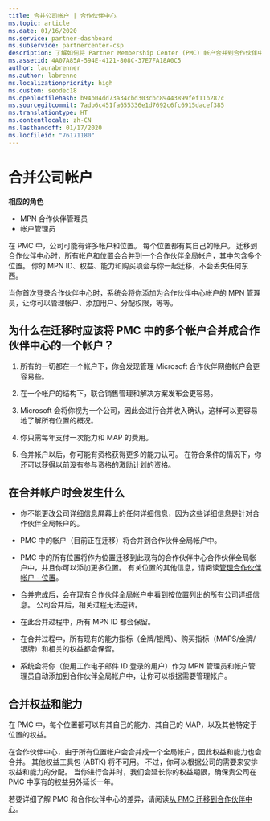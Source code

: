 ```yaml
---
title: 合并公司帐户 | 合作伙伴中心
ms.topic: article
ms.date: 01/16/2020
ms.service: partner-dashboard
ms.subservice: partnercenter-csp
description: 了解如何将 Partner Membership Center (PMC) 帐户合并到合作伙伴中心的一个帐户中。 这是从 PMC 迁移到合作伙伴中心时可执行的操作。
ms.assetid: 4A07A85A-594E-4121-808C-37E7FA18A0C5
author: laurabrenner
ms.author: labrenne
ms.localizationpriority: high
ms.custom: seodec18
ms.openlocfilehash: b94b04dd73a34cbd303cbc89443899fef11b287c
ms.sourcegitcommit: 7adb6c451fa655336e1d7692c6fc6915dacef385
ms.translationtype: HT
ms.contentlocale: zh-CN
ms.lasthandoff: 01/17/2020
ms.locfileid: "76171180"
---
```

# <a name="consolidate-your-company-accounts"></a>合并公司帐户

**相应的角色**

- MPN 合作伙伴管理员
- 帐户管理员

在 PMC 中，公司可能有许多帐户和位置。 每个位置都有其自己的帐户。 迁移到合作伙伴中心时，所有帐户和位置会合并到一个合作伙伴全局帐户，其中包含多个位置。 你的 MPN ID、权益、能力和购买项会与你一起迁移，不会丢失任何东西。 

当你首次登录合作伙伴中心时，系统会将你添加为合作伙伴中心帐户的 MPN 管理员，让你可以管理帐户、添加用户、分配权限，等等。 

## <a name="why-should-you-consolidate-your-multiple-accounts-in-pmc-into-one-account-in-partner-center-when-you-migrate"></a>为什么在迁移时应该将 PMC 中的多个帐户合并成合作伙伴中心的一个帐户？

1. 所有的一切都在一个帐户下，你会发现管理 Microsoft 合作伙伴网络帐户会更容易些。

2. 在一个帐户的结构下，联合销售管理和解决方案发布会更容易。

3. Microsoft 会将你视为一个公司，因此会进行合并收入确认，这样可以更容易地了解所有位置的概况。  

4. 你只需每年支付一次能力和 MAP 的费用。

5. 合并帐户以后，你可能有资格获得更多的能力认可。 在符合条件的情况下，你还可以获得以前没有参与资格的激励计划的资格。


## <a name="what-happens-during-consolidation-of-accounts"></a>在合并帐户时会发生什么

- 你不能更改公司详细信息屏幕上的任何详细信息，因为这些详细信息是针对合作伙伴全局帐户的。 

- PMC 中的帐户（目前正在迁移）将合并到合作伙伴全局帐户中。 

- PMC 中的所有位置将作为位置迁移到此现有的合作伙伴中心合作伙伴全局帐户中，并且你可以添加更多位置。 有关位置的其他信息，请阅读[管理合作伙伴帐户 - 位置](manage-locations.md)。

- 合并完成后，会在现有合作伙伴全局帐户中看到按位置列出的所有公司详细信息。 公司合并后，相关过程无法逆转。

- 在此合并过程中，所有 MPN ID 都会保留。

- 在合并过程中，所有现有的能力指标（金牌/银牌）、购买指标（MAPS/金牌/银牌）和相关的权益都会保留。

- 系统会将你（使用工作电子邮件 ID 登录的用户）作为 MPN 管理员和帐户管理员自动添加到合作伙伴全局帐户中，让你可以根据需要管理帐户。 


## <a name="consolidating-your-benefits-and-competencies"></a>合并权益和能力

在 PMC 中，每个位置都可以有其自己的能力、其自己的 MAP，以及其他特定于位置的权益。

在合作伙伴中心，由于所有位置帐户会合并成一个全局帐户，因此权益和能力也会合并。 其他权益工具包 (ABTK) 将不可用。 不过，你可以根据公司的需要来安排权益和能力的分配。 当你进行合并时，我们会延长你的权益期限，确保贵公司在 PMC 中享有的权益另外延长一年。

若要详细了解 PMC 和合作伙伴中心的差异，请阅读[从 PMC 迁移到合作伙伴中心](guide-to-migration.md)。

